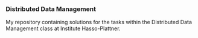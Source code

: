 ### Distributed Data Management 

My repository containing solutions for the tasks within the Distributed Data Management class at Institute Hasso-Plattner.
